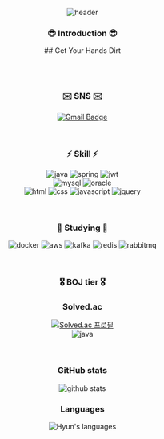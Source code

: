 


<div align="center">
  
  ![header](https://capsule-render.vercel.app/api?type=waving&height=300&text=Hello,%20I'm%20Hyun&color=auto)
  
  <h3>😎 Introduction 😎</h3>
   ## Get Your Hands Dirt

  <br><br>
  <h3>✉️ SNS ✉️</h3>

  [![Gmail Badge](http://img.shields.io/badge/-Gmail-D14836?style=for-the-badge&logo=gmail&logoColor=white&link=mailto:rhqudgus99@gmail.com)](mailto:rhqudgus99@gmail.com)

  <br>
  <h3>⚡ Skill ⚡</h3>
  
  ![java](https://img.shields.io/badge/Java-ED8B00?style=for-the-badge&logo=openjdk&logoColor=white)
  ![spring](https://img.shields.io/badge/Spring-6DB33F?style=for-the-badge&logo=spring&logoColor=white)
  ![jwt](https://img.shields.io/badge/json%20web%20tokens-323330?style=for-the-badge&logo=json-web-tokens&logoColor=pink)<br>
  ![mysql](https://img.shields.io/badge/MySQL-005C84?style=for-the-badge&logo=mysql&logoColor=white)
  ![oracle](https://img.shields.io/badge/Oracle-F80000?style=for-the-badge&logo=Oracle&logoColor=white)<br>
  ![html](https://img.shields.io/badge/HTML5-E34F26?style=for-the-badge&logo=html5&logoColor=white)
  ![css](https://img.shields.io/badge/CSS-239120?&style=for-the-badge&logo=css3&logoColor=white)
  ![javascript](https://img.shields.io/badge/JavaScript-F7DF1E?style=for-the-badge&logo=JavaScript&logoColor=white)
  ![jquery](https://img.shields.io/badge/jQuery-0769AD?style=for-the-badge&logo=jquery&logoColor=white)

  <br>
  <h3>📖 Studying 📖</h3>

  ![docker](https://img.shields.io/badge/docker-%230db7ed.svg?style=for-the-badge&logo=docker&logoColor=white)
  ![aws](https://img.shields.io/badge/Amazon_AWS-232F3E?style=for-the-badge&logo=amazon-aws&logoColor=white)
  ![kafka](https://img.shields.io/badge/kafka-232F3E?&style=for-the-badge&logo=kafka&logoColor=white)
  ![redis](https://img.shields.io/badge/redis-%23DD0031.svg?&style=for-the-badge&logo=redis&logoColor=white)
  ![rabbitmq](https://img.shields.io/badge/rabbitmq-%23FF6600.svg?&style=for-the-badge&logo=rabbitmq&logoColor=white)

  <br>
  <h3>🎖️ BOJ tier 🎖️<h3>

  ### Solved.ac
  [![Solved.ac 프로필](http://mazassumnida.wtf/api/v2/generate_badge?boj=Tailstar73)](https://solved.ac/Tailstar73)<br>
  ![java](https://img.shields.io/badge/Java-ED8B00?style=for-the-badge&logo=openjdk&logoColor=white)

  <br>

  ### GitHub stats
  ![github stats](https://github-readme-stats.vercel.app/api?username=Hyun7en&show_icons=true)

  ### Languages
  ![Hyun's languages](https://github-readme-stats.vercel.app/api/top-langs/?username=Hyun7en&layout=compact)

</div>




